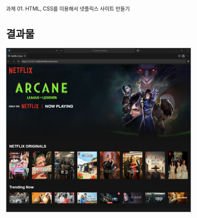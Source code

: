과제 01. HTML, CSS를 이용해서 넷플릭스 사이트 만들기

# 결과물

![result image](https://github.com/kyj0503/goorm/blob/main/Netflix/img/result.png)
